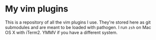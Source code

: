 # My vim plugins

This is a repository of all the vim plugins I use. They're stored here as git submodules and are meant to be loaded with pathogen. I run `zsh` on Mac OS X with iTerm2. YMMV if you have a different system.
 

